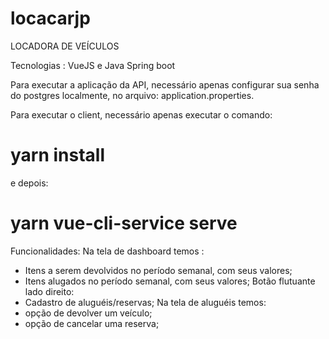# locacarjp
LOCADORA DE VEÍCULOS

Tecnologias : VueJS e Java Spring boot

Para executar a aplicação da API, necessário apenas configurar sua senha do postgres localmente, no arquivo: application.properties.

Para executar o client, necessário apenas executar o comando:
# yarn install
e depois:
# yarn vue-cli-service serve

Funcionalidades:
Na tela de dashboard temos :
 - Itens a serem devolvidos no período semanal, com seus valores;
 - Itens alugados no período semanal, com seus valores;
Botão flutuante lado direito:
 - Cadastro de aluguéis/reservas;
Na tela de aluguéis temos: 
 - opção de devolver um veículo;
 - opção de cancelar uma reserva;

 
